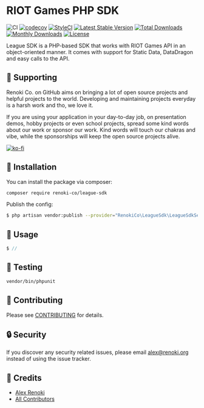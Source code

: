 RIOT Games PHP SDK
==================

![CI](https://github.com/renoki-co/league-sdk/workflows/CI/badge.svg?branch=master)
[![codecov](https://codecov.io/gh/renoki-co/league-sdk/branch/master/graph/badge.svg)](https://codecov.io/gh/renoki-co/league-sdk/branch/master)
[![StyleCI](https://github.styleci.io/repos/325824643/shield?branch=master)](https://github.styleci.io/repos/325824643)
[![Latest Stable Version](https://poser.pugx.org/renoki-co/league-sdk/v/stable)](https://packagist.org/packages/renoki-co/league-sdk)
[![Total Downloads](https://poser.pugx.org/renoki-co/league-sdk/downloads)](https://packagist.org/packages/renoki-co/league-sdk)
[![Monthly Downloads](https://poser.pugx.org/renoki-co/league-sdk/d/monthly)](https://packagist.org/packages/renoki-co/league-sdk)
[![License](https://poser.pugx.org/renoki-co/league-sdk/license)](https://packagist.org/packages/renoki-co/league-sdk)

League SDK is a PHP-based SDK that works with RIOT Games API in an object-oriented manner. It comes with support for Static Data, DataDragon and easy calls to the API.

## 🤝 Supporting

Renoki Co. on GitHub aims on bringing a lot of open source projects and helpful projects to the world. Developing and maintaining projects everyday is a harsh work and tho, we love it.

If you are using your application in your day-to-day job, on presentation demos, hobby projects or even school projects, spread some kind words about our work or sponsor our work. Kind words will touch our chakras and vibe, while the sponsorships will keep the open source projects alive.

[![ko-fi](https://www.ko-fi.com/img/githubbutton_sm.svg)](https://ko-fi.com/R6R42U8CL)

## 🚀 Installation

You can install the package via composer:

```bash
composer require renoki-co/league-sdk
```

Publish the config:

```bash
$ php artisan vendor:publish --provider="RenokiCo\LeagueSdk\LeagueSdkServiceProvider" --tag="config"
```

## 🙌 Usage

```php
$ //
```

## 🐛 Testing

``` bash
vendor/bin/phpunit
```

## 🤝 Contributing

Please see [CONTRIBUTING](CONTRIBUTING.md) for details.

## 🔒  Security

If you discover any security related issues, please email alex@renoki.org instead of using the issue tracker.

## 🎉 Credits

- [Alex Renoki](https://github.com/rennokki)
- [All Contributors](../../contributors)
